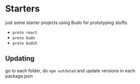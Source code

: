 # Starters

just some starter projects using Budo for prototyping stuffs.

* `proto react`
* `proto budo`
* `proto budo5`

## Updating

go to each folder, do `npm outdated` and update versions in each package.json

